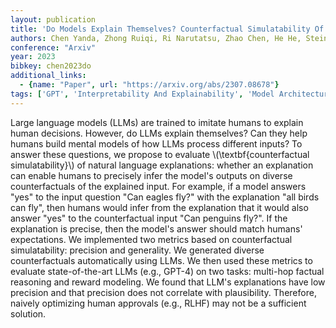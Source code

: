 ```yaml
---
layout: publication
title: 'Do Models Explain Themselves? Counterfactual Simulatability Of Natural Language Explanations'
authors: Chen Yanda, Zhong Ruiqi, Ri Narutatsu, Zhao Chen, He He, Steinhardt Jacob, Yu Zhou, Mckeown Kathleen
conference: "Arxiv"
year: 2023
bibkey: chen2023do
additional_links:
  - {name: "Paper", url: "https://arxiv.org/abs/2307.08678"}
tags: ['GPT', 'Interpretability And Explainability', 'Model Architecture', 'Reinforcement Learning']
---
```

Large language models (LLMs) are trained to imitate humans to explain human
decisions. However, do LLMs explain themselves? Can they help humans build
mental models of how LLMs process different inputs? To answer these questions,
we propose to evaluate \\(\textbf\{counterfactual simulatability\}\\) of natural
language explanations: whether an explanation can enable humans to precisely
infer the model's outputs on diverse counterfactuals of the explained input.
For example, if a model answers "yes" to the input question "Can eagles fly?"
with the explanation "all birds can fly", then humans would infer from the
explanation that it would also answer "yes" to the counterfactual input "Can
penguins fly?". If the explanation is precise, then the model's answer should
match humans' expectations.
  We implemented two metrics based on counterfactual simulatability: precision
and generality. We generated diverse counterfactuals automatically using LLMs.
We then used these metrics to evaluate state-of-the-art LLMs (e.g., GPT-4) on
two tasks: multi-hop factual reasoning and reward modeling. We found that LLM's
explanations have low precision and that precision does not correlate with
plausibility. Therefore, naively optimizing human approvals (e.g., RLHF) may
not be a sufficient solution.
